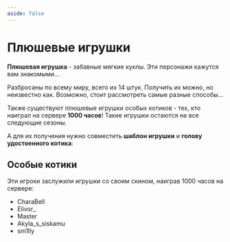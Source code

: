 ```yaml
---
aside: false
---
```


# Плюшевые игрушки

<ItemCard>
<Card style="overflow: hidden;" class="m-0">
    <template #header>
        <Image alt="user header" src="/assets/bestiary/items/plushie/plushie.gif" width="40%"/>
    </template>
    <template #title>Плюшевые игрушки</template>
    <template #content>
      <Divider />
      <h3>Получение:</h3>
      <ul>
      <li>???</li>
      </ul>
      <Divider />
      <p>Текстуры: </p>
      <ul>
      <li>bykkake747</li>
      <li>sm1lly</li>
      <li>Abauch</li>
      <li>Szarkan</li>
      </ul>
    </template>
</Card>
</ItemCard>

**Плюшевая игрушка** - забавные мягкие куклы. Эти персонажи кажутся вам знакомыми...

Разбросаны по всему миру, всего их 14 штук. Получить их можно, но неизвестно как. Возможно, стоит рассмотреть самые разные способы...

Также существуют плюшевые игрушки особых котиков - тех, кто наиграл на сервере **1000 часов**! Такие игрушки остаются на все следующие сезоны.

А для их получения нужно совместить **шаблон игрушки** и **голову удостоенного котика**:

<CardGrid>
<Card style="overflow: hidden;" class="m-0">
    <template #header>
        <Image alt="user header" src="/assets/bestiary/crafts/plushie_template.png" preview />
    </template>
</Card>
<Card style="overflow: hidden;" class="m-0">
    <template #header>
        <Image alt="user header" src="/assets/bestiary/crafts/plushie_craft.png" preview />
    </template>
</Card>
</CardGrid>

## Особые котики

Эти игроки заслужили игрушки со своим скином, наиграв 1000 часов на сервере:

- CharaBell
- Elivor_
- Master
- Akyla_s_siskamu
- sm1lly

<br><br><br><br><br><br><br>